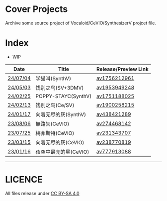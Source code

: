 # Cover Projects
Archive some source project of Vocaloid/CeVIO/SynthesizerV projcet file.

# Index
- WIP

| Date                               | Title                 | Release/Preview Link                                        |
| ---------------------------------- | --------------------- | ----------------------------------------------------------- |
| [24/07/04](./240704学猫叫)         | 学猫叫(SynthV)        | [av1756212961](https://www.bilibili.com/video/av1756212961) |
| [24/05/03](./240503饯别之鸟)       | 饯别之鸟(SV+3DMV)     | [av1953949248](https://www.bilibili.com/video/av1953949248) |
| [24/02/25](./240225POPPY)          | POPPY-STAYC(SynthV)   | [av1751188025](https://www.bilibili.com/video/av1751188025) |
| [24/02/13](./240213饯别之鸟)       | 饯别之鸟(Ce/SV)       | [av1900258215](https://www.bilibili.com/video/av1900258215) |
| [24/01/17](./240117向着无尽的灰)   | 向着无尽的灰(SynthV)  | [av438421289](https://www.bilibili.com/video/av438421289)   |
| [23/08/06](./230806無路矢)         | 無路矢(CeVIO)         | [av274468142](https://www.bilibili.com/video/av274468142)   |
| [23/07/25](./230725梅菲斯特)       | 梅菲斯特(CeVIO)       | [av231343707](https://www.bilibili.com/video/av231343707)   |
| [23/03/15](./230315向着无尽的灰)   | 向着无尽的灰(CeVIO)   | [av238770819](https://www.bilibili.com/video/av238770819)   |
| [23/01/16](./230116夜空中最亮的星) | 夜空中最亮的星(CeVIO) | [av777913088](https://www.bilibili.com/video/av777913088)   |

---

# LICENCE
All files release under [CC BY-SA 4.0](https://creativecommons.org/licenses/by-sa/4.0/)
